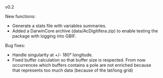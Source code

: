 v0.2

New functions:
- Generate a stats file with variables summaries.
- Added a DarwinCore archive (data/AcDigitifera.zip) to enable testing the package with logging into GBIF.

Bug fixes:
- Handle singularity at +/- 180° longitude.
- Fixed buffer calculation so that buffer size is respected. From now occurrences which buffers contains a pole are not enriched because that represents too much data (because of the lat/long grid)

